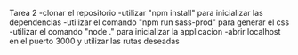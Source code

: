 Tarea 2
-clonar el repositorio
-utilizar "npm install" para inicializar las dependencias
-utilizar el comando "npm run sass-prod" para generar el css
-utilizar el comando "node ." para inicializar la applicacion
-abrir localhost en el puerto 3000 y utilizar las rutas deseadas